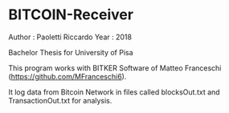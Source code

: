 # BITCOIN-Receiver

Author : Paoletti Riccardo
Year : 2018

Bachelor Thesis for University of Pisa

This program works with BITKER Software of Matteo Franceschi (https://github.com/MFranceschi6).

It log data from Bitcoin Network in files called blocksOut.txt and TransactionOut.txt for analysis.

